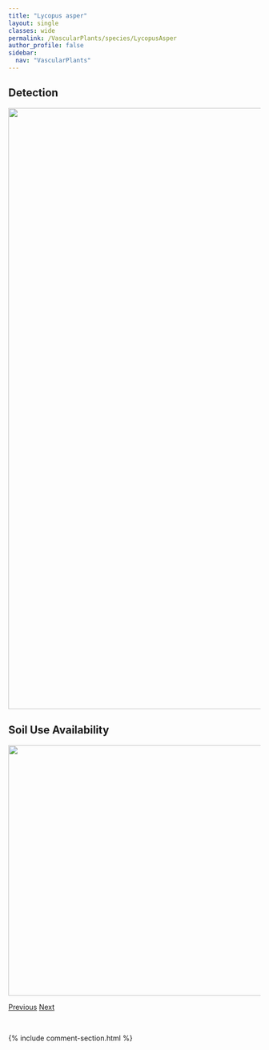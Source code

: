 ```yaml
---
title: "Lycopus asper"
layout: single
classes: wide
permalink: /VascularPlants/species/LycopusAsper
author_profile: false
sidebar:
  nav: "VascularPlants"
---
```


<h2>Detection</h2>

<a href="https://drive.google.com/uc?export=view&id=1YOpBbZ341jIqRn2dM1a0fRwXPvh_6PwV">
<img src="https://drive.google.com/uc?export=view&id=1YOpBbZ341jIqRn2dM1a0fRwXPvh_6PwV" height = "1200" width = "800">
</a>


<h2>Soil Use Availability</h2>

<a href="https://drive.google.com/uc?export=view&id=1-lH9gJOnmSVmnqt-Tknaj82o6l311Uiu">
<img src="https://drive.google.com/uc?export=view&id=1-lH9gJOnmSVmnqt-Tknaj82o6l311Uiu" height = "500" width = "1000">
</a>


<a href="/DevelopmentWebsite/VascularPlants/species/LycopusAmericanus" class="pagination--pager" title="Lycopus americanus">Previous</a> <a href="/DevelopmentWebsite/VascularPlants/species/LycopusUniflorus" class="pagination--pager" title="Lycopus uniflorus">Next</a>

<p>&nbsp;</p>

{% include comment-section.html %}
